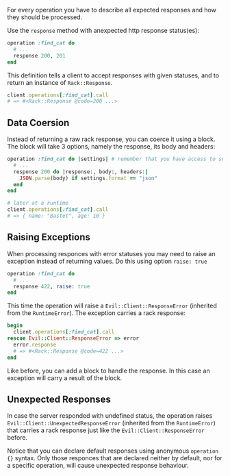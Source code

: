 For every operation you have to describe all expected responses and how they should be processed.

Use the `response` method with anexpected http response status(es):

```ruby
operation :find_cat do
  # ...
  response 200, 201
end
```

This definition tells a client to accept responses with given statuses, and to return an instance of `Rack::Response`.

```ruby
client.operations[:find_cat].call
# => #<Rack::Response @code=200 ...>
```

## Data Coersion

Instead of returning a raw rack response, you can coerce it using a block. The block will take 3 options, namely the response, its body and headers:

```ruby
operation :find_cat do |settings| # remember that you have access to settings
  # ...
  response 200 do |response:, body:, headers:|
    JSON.parse(body) if settings.format == "json"
  end
end

# later at a runtime
client.operations[:find_cat].call
# => { name: "Bastet", age: 10 }
```



## Raising Exceptions

When processing responces with error statuses you may need to raise an exception instead of returning values. Do this using option `raise: true` 

```ruby
operation :find_cat do
  # ...
  response 422, raise: true
end
```

This time the operation will raise a `Evil::Client::ResponseError` (inherited from the `RuntimeError`). The exception carries a rack response:

```ruby
begin
  client.operations[:find_cat].call
rescue Evil::Client::ResponseError => error
  error.response
  # => #<Rack::Response @code=422 ...>
end
```

Like before, you can add a block to handle the response. In this case an exception will carry a result of the block.

## Unexpected Responses

In case the server responded with undefined status, the operation raises `Evil::Client::UnexpectedResponseError` (inherited from the `RuntimeError`) that carries a rack response just like the `Evil::Client::ResponseError` before.

Notice that you can declare default responses using anonymous `operation {}` syntax. Only those responces that are declared neither by default, nor for a specific operation, will cause unexpected response behaviour.
